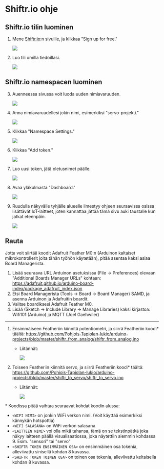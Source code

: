 # Shiftr.io ohje

## Shiftr.io tilin luominen
1. Mene [Shiftr.io](https://shiftr.io):n sivuille, ja klikkaa "Sign up for free."
   
   ![](../.img/kuva01.png)

2. Luo tili omilla tiedoillasi.
   
   ![](../.img/kuva02.png)

## Shiftr.io namespacen luominen
3. Auenneessa sivussa voit luoda uuden nimiavaruuden.
   
   ![](../.img/kuva03.png)

4. Anna nimiavaruudellesi jokin nimi, esimerkiksi "servo-projekti."
   
   ![](../.img/kuva04.png)

5. Klikkaa "Namespace Settings."
   
   ![](../.img/kuva05.png)

6. Klikkaa "Add token."
  
   ![](../.img/kuva06.png)

7. Luo uusi token, jätä oletusnimet päälle.

   ![](../.img/kuva07.png)

8. Avaa yläkulmasta "Dashboard."

   ![](../.img/kuva08.png)

9. Ruudulla näkyvälle tyhjälle alueelle ilmestyy ohjeen seuraavissa osissa lisättävät IoT-laitteet, joten kannattaa jättää tämä sivu auki taustalle kun jatkat eteenpäin.

   ![](../.img/kuva09.png)

## Rauta
Jotta voit siirtää koodit Adafruit Feather M0:n (Arduinon kaltaiset mikrokontrollerit joita tähän työhön käytetään), pitää asentaa kaksi asiaa Board Managerista. 

1. Lisää seuraava URL Arduinon asetuksissa (File -> Preferences) olevaan "Additional Boards Manager URLs" kohtaan: https://adafruit.github.io/arduino-board-index/package_adafruit_index.json
2. Etsi Board Managerista (Tools -> Board -> Board Manager) SAMD, ja asenna Arduinon ja Adafruitin boardit.
3. Valitse boardiksesi Adafruit Feather M0.
4. Lisää (Sketch -> Include Library -> Manage Libraries) kaksi kirjastoa: Wifi101 (Arduino) ja MQTT (Joel Gaehwiler)

---

1. Ensimmäiseen Featheriin kiinnitä potentiometri, ja siirrä Featheriin koodi\* täältä: https://github.com/Pohjois-Tapiolan-lukio/arduino-projects/blob/master/shiftr_from_analog/shiftr_from_analog.ino
   - Liitännät:
   
     ![](../.img/kuva-pins-01.png)
2. Toiseen Featheriin kiinnitä servo, ja siirrä Featheriin koodi\* täältä: https://github.com/Pohjois-Tapiolan-lukio/arduino-projects/blob/master/shiftr_to_servo/shiftr_to_servo.ino
   - Liitännät:
     
     ![](../.img/kuva-pins-02.png)
     
\* Koodissa pitää vaihtaa seuraavat kohdat koodin alussa: 
- `<WIFI NIMI>` on jonkin WiFi verkon nimi. (Voit käyttää esimerkiksi kännykän hotspottia)
- `<WIFI SALASANA>` on WiFi verkon salasana.
- `<LAITTEEN NIMI>` voi olla mikä tahansa, tämä on se tekstinpätkä joka näkyy laitteen päällä visualisaatiossa, joka näytettiin aiemmin kohdassa 9. Esim. "sensori" tai "servo"
- `<SHIFTR TOKEN ENSIMMÄINEN OSA>` on ensimmäinen osa tokenia, alleviivattu sinisellä kohdan 8 kuvassa.
- `<SHIFTR TOKEN TOINEN OSA>` on toinen osa tokenia, alleviivattu keltaisella kohdan 8 kuvassa.

